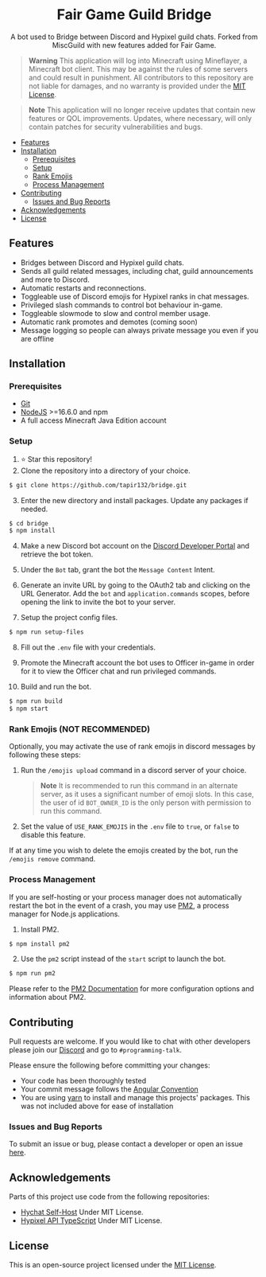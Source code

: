 <h1 align="center">Fair Game Guild Bridge</h1>

<p align="center">
    A bot used to Bridge between Discord and Hypixel guild chats. Forked from MiscGuild with new features added for Fair Game.
</p>


> **Warning**
> This application will log into Minecraft using Mineflayer, a Minecraft bot client. This may be against the rules of some servers and could result in punishment. All contributors to this repository are not liable for damages, and no warranty is provided under the [MIT License](https://github.com/MiscGuild/bridge/blob/master/LICENSE).

> **Note**
> This application will no longer receive updates that contain new features or QOL improvements. Updates, where necessary, will only contain patches for security vulnerabilities and bugs.

-   [Features](#features)
-   [Installation](#installation)
    -   [Prerequisites](#prerequisites)
    -   [Setup](#setup)
    -   [Rank Emojis](#rank-emojis)
    -   [Process Management](#process-management)
-   [Contributing](#contributing)
    -   [Issues and Bug Reports](#issues-and-bug-reports)
-   [Acknowledgements](#acknowledgements)
-   [License](#license)

## Features

-   Bridges between Discord and Hypixel guild chats.
-   Sends all guild related messages, including chat, guild announcements and more to Discord.
-   Automatic restarts and reconnections.
-   Toggleable use of Discord emojis for Hypixel ranks in chat messages.
-   Privileged slash commands to control bot behaviour in-game.
-   Toggleable slowmode to slow and control member usage.
-   Automatic rank promotes and demotes (coming soon)
-   Message logging so people can always private message you even if you are offline

## Installation

### Prerequisites

-   [Git](https://git-scm.com/downloads)
-   [NodeJS](https://nodejs.org/en/) >=16.6.0 and npm
-   A full access Minecraft Java Edition account

### Setup

1. ⭐ Star this repository!
2. Clone the repository into a directory of your choice.

```bash
$ git clone https://github.com/tapir132/bridge.git
```

3. Enter the new directory and install packages. Update any packages if needed.

```bash
$ cd bridge
$ npm install
```

4. Make a new Discord bot account on the [Discord Developer Portal](https://discord.com/developers/applications) and retrieve the bot token.

5. Under the `Bot` tab, grant the bot the `Message Content` Intent.

6. Generate an invite URL by going to the OAuth2 tab and clicking on the URL Generator. Add the `bot` and `application.commands` scopes, before opening the link to invite the bot to your server.

7. Setup the project config files.

```bash
$ npm run setup-files
```

8. Fill out the `.env` file with your credentials.

9. Promote the Minecraft account the bot uses to Officer in-game in order for it to view the Officer chat and run privileged commands.

10. Build and run the bot.

```bash
$ npm run build
$ npm start
```

### Rank Emojis (NOT RECOMMENDED)

Optionally, you may activate the use of rank emojis in discord messages by following these steps:

1. Run the `/emojis upload` command in a discord server of your choice.

    > **Note**
    > It is recommended to run this command in an alternate server, as it uses a significant number of emoji slots. In this case, the user of id `BOT_OWNER_ID` is the only person with permission to run this command.

2. Set the value of `USE_RANK_EMOJIS` in the `.env` file to `true`, or `false` to disable this feature.

If at any time you wish to delete the emojis created by the bot, run the `/emojis remove` command.

### Process Management

If you are self-hosting or your process manager does not automatically restart the bot in the event of a crash, you may use [PM2](https://pm2.keymetrics.io/), a process manager for Node.js applications.

1. Install PM2.

```bash
$ npm install pm2
```

2. Use the `pm2` script instead of the `start` script to launch the bot.

```bash
$ npm run pm2
```

Please refer to the [PM2 Documentation](https://pm2.keymetrics.io/docs/usage/quick-start/) for more configuration options and information about PM2.

## Contributing

Pull requests are welcome. If you would like to chat with other developers please join our [Discord](https://discord.gg/bHFWukp) and go to `#programming-talk`.

Please ensure the following before committing your changes:

-   Your code has been thoroughly tested
-   Your commit message follows the [Angular Convention](https://github.com/angular/angular/blob/22b96b9/CONTRIBUTING.md#-commit-message-guidelines)
-   You are using [yarn](https://yarnpkg.com/getting-started/install) to install and manage this projects' packages. This was not included above for ease of installation

### Issues and Bug Reports

To submit an issue or bug, please contact a developer or open an issue [here](https://github.com/MiscGuild/bridge/issues).

## Acknowledgements

Parts of this project use code from the following repositories:

-   [Hychat Self-Host](https://github.com/hychat-mc/self-host) Under MIT License.
-   [Hypixel API TypeScript](https://github.com/unaussprechlich/hypixel-api-typescript) Under MIT License.

## License

This is an open-source project licensed under the [MIT License](https://github.com/MiscGuild/bridge/blob/master/LICENSE).

